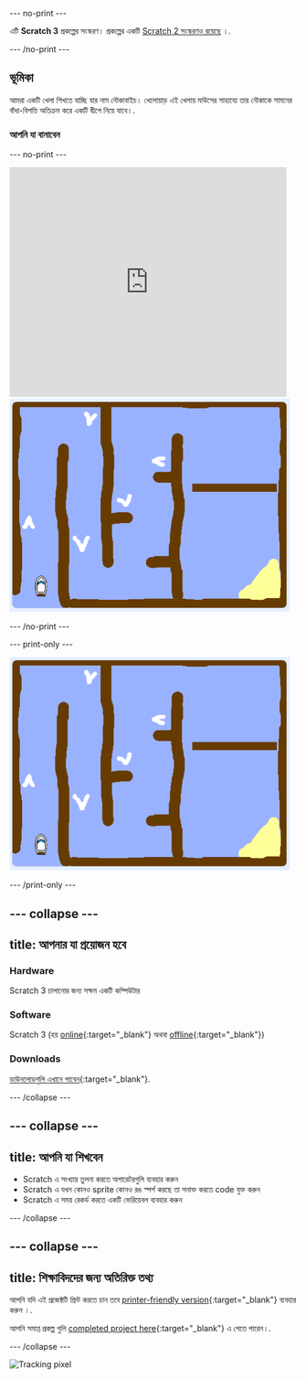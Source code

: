 --- no-print ---

এটি **Scratch 3** প্রকল্পের সংস্করণ। প্রকল্পের একটি [Scratch 2 সংস্করণও রয়েছে](https://projects.raspberrypi.org/bn-IN/projects/boat-race-scratch2) ।.

--- /no-print ---

## ভূমিকা

আমরা একটি খেলা শিখতে যাচ্ছি যার নাম নৌকাবাইচ। খেলোয়াড় এই খেলায় মাউসের সাহায্যে তার নৌকাকে সামনের বাঁধা-বিপত্তি অতিক্রম করে একটি দ্বীপে নিয়ে যাবে।.

### আপনি যা বানাবেন

--- no-print ---

<div class="scratch-preview">
  <iframe allowtransparency="true" width="485" height="402" src="https://scratch.mit.edu/projects/embed/276662533/?autostart=false" frameborder="0" scrolling="no"></iframe>
  <img src="images/boat_race_demo.png">
</div>

--- /no-print ---

--- print-only ---

![boat race demo](images/boat_race_demo.png)

--- /print-only ---

--- collapse ---
---
title: আপনার যা প্রয়োজন হবে
---

### Hardware

Scratch 3 চালানোর জন্য সক্ষম একটি কম্পিউটার

### Software

Scratch 3 (হয় [online](https://rpf.io/scratchon){:target="_blank"} অথবা [offline](https://rpf.io/scratchoff){:target="_blank"})

### Downloads

[ডাউনলোডগুলি এখানে পাবেন](http://rpf.io/p/bn-IN/boat-race-go){:target="_blank"}.

--- /collapse ---

--- collapse ---
---
title: আপনি যা শিখবেন
---

- Scratch এ সংখ্যার তুলনা করতে অপারেটরগুলি ব্যবহার করুন
- Scratch এ যখন কোনও sprite কোনও রঙ স্পর্শ করছে তা সনাক্ত করতে code যুক্ত করুন
- Scratch এ সময় রেকর্ড করতে একটি ভেরিয়েবল ব্যবহার করুন

--- /collapse ---

--- collapse ---
---
title: শিক্ষাবিদদের জন্য অতিরিক্ত তথ্য
---

আপনি যদি এই প্রজেক্টটি প্রিন্ট করতে চান তবে [printer-friendly version](https://projects.raspberrypi.org/bn-IN/projects/boat-race/print){:target="_blank"} ব্যবহার করুন ।.

আপনি সমাপ্ত প্রকল্প গুলি [completed project here](http://rpf.io/p/bn-IN/boat-race-get){:target="_blank"} এ পেতে পারেন।.

--- /collapse ---

![Tracking pixel](https://code.org/api/hour/begin_codeclub_boatrace.png)